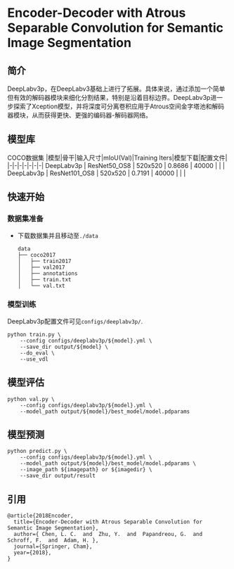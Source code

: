 ﻿# Encoder-Decoder with Atrous Separable Convolution for Semantic Image Segmentation

## 简介

DeepLabv3p，在DeepLabv3基础上进行了拓展。具体来说，通过添加一个简单但有效的解码器模块来细化分割结果，特别是沿着目标边界。DeepLabv3p进一步探索了Xception模型，并将深度可分离卷积应用于Atrous空间金字塔池和解码器模块，从而获得更快、更强的编码器-解码器网络。

## 模型库

COCO数据集
|模型|骨干|输入尺寸|mIoU(Val)|Training Iters|模型下载|配置文件|
|-|-|-|-|-|-|-|
DeepLabv3p | ResNet50_OS8   |  520x520  | 0.8686 | 40000 |  |  |
DeepLabv3p | ResNet101_OS8  |  520x520  | 0.7191 | 40000 |  |  |


## 快速开始

### 数据集准备
* 下载数据集并且移动至`./data`
    ```
    data
    ├── coco2017
    │   ├── train2017
    │   ├── val2017
    │   ├── annotations
    │   ├── train.txt
    │   └── val.txt
    ```

### 模型训练

DeepLabv3p配置文件可见`configs/deeplabv3p/`.

```Shell
python train.py \
    --config configs/deeplabv3p/${model}.yml \
    --save_dir output/${model} \
    --do_eval \
    --use_vdl
```

## 模型评估

```shell
python val.py \
    --config configs/deeplabv3p/${model}.yml \
    --model_path output/${model}/best_model/model.pdparams
```

## 模型预测
```shell
python predict.py \
    --config configs/deeplabv3p/${model}.yml \
    --model_path output/${model}/best_model/model.pdparams \
    --image_path ${imagepath} or ${imagedir} \
    --save_dir output/result
```

## 引用
```
@article{2018Encoder,
  title={Encoder-Decoder with Atrous Separable Convolution for Semantic Image Segmentation},
  author={ Chen, L. C.  and  Zhu, Y.  and  Papandreou, G.  and  Schroff, F.  and  Adam, H. },
  journal={Springer, Cham},
  year={2018},
}
```